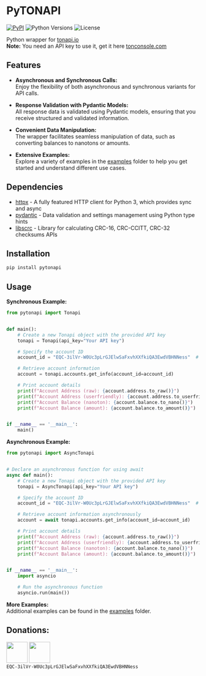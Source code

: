 # PyTONAPI

[![PyPI](https://img.shields.io/pypi/v/pytonapi.svg)](https://pypi.python.org/pypi/pytonapi)
![Python Versions](https://img.shields.io/pypi/pyversions/pytonapi.svg)
![License](https://img.shields.io/github/license/nessshon/pytonapi)

Python wrapper for [tonapi.io](https://tonapi.io/api-v2)\
**Note:** You need an API key to use it, get it here [tonconsole.com](https://tonconsole.com/)

## Features

- **Asynchronous and Synchronous Calls:**\
  Enjoy the flexibility of both asynchronous and synchronous variants for API
  calls.

- **Response Validation with Pydantic Models:**\
  All response data is validated using Pydantic models, ensuring that you
  receive structured and validated information.

- **Convenient Data Manipulation:**\
  The wrapper facilitates seamless manipulation of data, such as converting balances
  to nanotons or amounts.

- **Extensive Examples:**\
  Explore a variety of examples in the [examples](examples) folder to help you get started and
  understand different use cases.

## Dependencies

* [httpx](https://pypi.org/project/httpx/) - A fully featured HTTP client for Python 3, which provides sync and async
* [pydantic](https://pypi.org/project/pydantic/) - Data validation and settings management using Python type hints
* [libscrc](https://pypi.org/project/libscrc/) - Library for calculating CRC-16, CRC-CCITT, CRC-32 checksums
  APIs

## Installation

```bash
pip install pytonapi
```

## Usage

**Synchronous Example:**

```python
from pytonapi import Tonapi


def main():
    # Create a new Tonapi object with the provided API key
    tonapi = Tonapi(api_key="Your API key")

    # Specify the account ID
    account_id = "EQC-3ilVr-W0Uc3pLrGJElwSaFxvhXXfkiQA3EwdVBHNNess"  # noqa

    # Retrieve account information
    account = tonapi.accounts.get_info(account_id=account_id)

    # Print account details
    print(f"Account Address (raw): {account.address.to_raw()}")
    print(f"Account Address (userfriendly): {account.address.to_userfriendly(is_bounceable=True)}")
    print(f"Account Balance (nanoton): {account.balance.to_nano()}")
    print(f"Account Balance (amount): {account.balance.to_amount()}")


if __name__ == '__main__':
    main()

```

**Asynchronous Example:**

```python
from pytonapi import AsyncTonapi


# Declare an asynchronous function for using await
async def main():
    # Create a new Tonapi object with the provided API key
    tonapi = AsyncTonapi(api_key="Your API key")

    # Specify the account ID
    account_id = "EQC-3ilVr-W0Uc3pLrGJElwSaFxvhXXfkiQA3EwdVBHNNess"  # noqa

    # Retrieve account information asynchronously
    account = await tonapi.accounts.get_info(account_id=account_id)

    # Print account details
    print(f"Account Address (raw): {account.address.to_raw()}")
    print(f"Account Address (userfriendly): {account.address.to_userfriendly(is_bounceable=True)}")
    print(f"Account Balance (nanoton): {account.balance.to_nano()}")
    print(f"Account Balance (amount): {account.balance.to_amount()}")


if __name__ == '__main__':
    import asyncio

    # Run the asynchronous function
    asyncio.run(main())

```

**More Examples:**\
Additional examples can be found in the [examples](examples) folder.

## Donations:

<a href="https://app.tonkeeper.com/transfer/EQC-3ilVr-W0Uc3pLrGJElwSaFxvhXXfkiQA3EwdVBHNNess"><img src="https://telegra.ph//file/8e0ac22311be3fa6f772c.png" width="55"/></a>
<a href="https://tonhub.com/transfer/EQC-3ilVr-W0Uc3pLrGJElwSaFxvhXXfkiQA3EwdVBHNNess"><img src="https://telegra.ph//file/7fa75a1b454a00816d83b.png" width="55"/></a>\
```EQC-3ilVr-W0Uc3pLrGJElwSaFxvhXXfkiQA3EwdVBHNNess```
